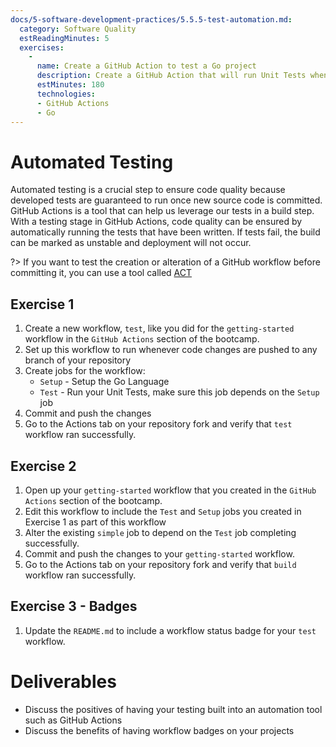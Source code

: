 ```yaml
---
docs/5-software-development-practices/5.5.5-test-automation.md:
  category: Software Quality
  estReadingMinutes: 5
  exercises:
    -
      name: Create a GitHub Action to test a Go project
      description: Create a GitHub Action that will run Unit Tests when a change is pushed
      estMinutes: 180
      technologies:
      - GitHub Actions
      - Go
---
```


# Automated Testing

Automated testing is a crucial step to ensure code quality because developed tests are guaranteed to run once new source code is committed. GitHub Actions is a tool that can help us leverage our tests in a build step. With a testing stage in GitHub Actions, code quality can be ensured by automatically running the tests that have been written. If tests fail, the build can be marked as unstable and deployment will not occur.

?> If you want to test the creation or alteration of a GitHub workflow before committing it, you can use a tool called [ACT](https://github.com/nektos/act)

## Exercise 1

1. Create a new workflow, `test`, like you did for the `getting-started` workflow in the `GitHub Actions` section of the bootcamp.
2. Set up this workflow to run whenever code changes are pushed to any branch of your repository
3. Create jobs for the workflow:
    * `Setup` - Setup the Go Language
    * `Test` - Run your Unit Tests, make sure this job depends on the `Setup` job
4. Commit and push the changes
5. Go to the Actions tab on your repository fork and verify that `test` workflow ran successfully.

## Exercise 2

1. Open up your `getting-started` workflow that you created in the `GitHub Actions` section of the bootcamp.
2. Edit this workflow to include the `Test` and `Setup` jobs you created in Exercise 1 as part of this workflow
3. Alter the existing `simple` job to depend on the `Test` job completing successfully.
4. Commit and push the changes to your `getting-started` workflow.
5. Go to the Actions tab on your repository fork and verify that `build` workflow ran successfully.

## Exercise 3 - Badges

1. Update the `README.md` to include a workflow status badge for your `test` workflow.

# Deliverables

* Discuss the positives of having your testing built into an automation tool such as GitHub Actions
* Discuss the benefits of having workflow badges on your projects
